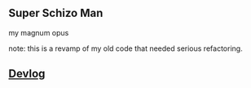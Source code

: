 ## Super Schizo Man
my magnum opus

note: this is a revamp of my old code that needed serious refactoring.

## [Devlog](docs/devlog.md)